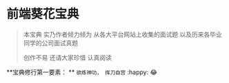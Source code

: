 # 前端葵花宝典

> 本宝典  实乃作者倾力倾为  从各大平台网站上收集的面试题  以及历来各毕业同学的公司面试真题
>
> 创作不易 还请大家珍惜   认真阅读

**宝典修行第一要素： **  `欲练神功， 挥刀自宫` :happy: :joy: